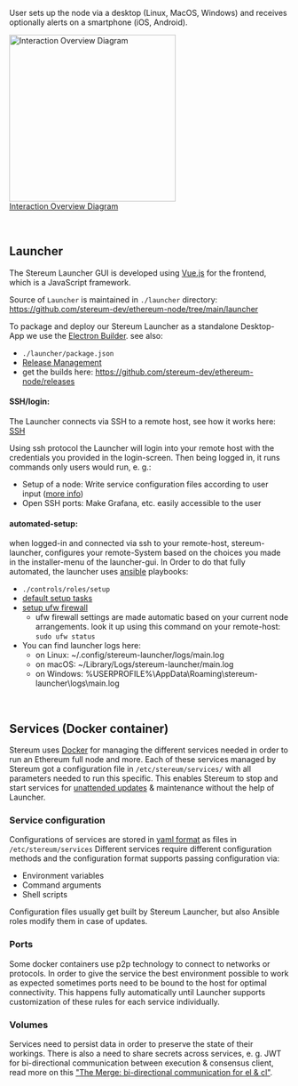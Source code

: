 User sets up the node via a desktop (Linux, MacOS, Windows) and receives optionally alerts on a smartphone (iOS, Android).

<a href="https://user-images.githubusercontent.com/54934211/178484451-ea7835cc-823a-4e72-a0a2-e6373bb3a9ea.png"><img src="https://user-images.githubusercontent.com/54934211/178484451-ea7835cc-823a-4e72-a0a2-e6373bb3a9ea.png" alt="Interaction Overview Diagram" width="300" height="auto"></a><br>
[Interaction Overview Diagram](https://user-images.githubusercontent.com/54934211/178484451-ea7835cc-823a-4e72-a0a2-e6373bb3a9ea.png)

<br>

## Launcher
The Stereum Launcher GUI is developed using [Vue.js](https://vuejs.org/) for the frontend, which is a JavaScript framework.

Source of `Launcher` is maintained in `./launcher` directory: https://github.com/stereum-dev/ethereum-node/tree/main/launcher

To package and deploy our Stereum Launcher as a standalone Desktop-App we use the [Electron Builder](https://www.electronjs.org/).
see also: 
- `./launcher/package.json`
- [Release Management](Release-Management)
- get the builds here: https://github.com/stereum-dev/ethereum-node/releases


#### SSH/login: 
The Launcher connects via SSH to a remote host, see how it works here: [SSH](SSH)

Using ssh protocol the Launcher will login into your remote host with the credentials you provided in the login-screen. Then being logged in, it runs commands only users would run, e. g.:
- Setup of a node: Write service configuration files according to user input ([more info](Stereum-Ansible-Roles#setup))
- Open SSH ports: Make Grafana, etc. easily accessible to the user


#### automated-setup:
when logged-in and connected via ssh to your remote-host, stereum-launcher, configures your remote-System based on the choices you made in the installer-menu of the launcher-gui.
In Order to do that fully automated, the launcher uses [ansible](https://www.ansible.com/) playbooks: 
- `./controls/roles/setup`
- [default setup tasks](Stereum-Ansible-Roles#setup)
- [setup ufw firewall](Stereum-Ansible_Roles#configure-firewall)
    - ufw firewall settings are made automatic based on your current node arrangements. look it up using this command on your remote-host: `sudo ufw status`
- You can find launcher logs here: 
    - on Linux: ~/.config/stereum-launcher/logs/main.log
    - on macOS: ~/Library/Logs/stereum-launcher/main.log
    - on Windows: %USERPROFILE%\AppData\Roaming\stereum-launcher\logs\main.log

<br>

## Services (Docker container)
Stereum uses [Docker](https://www.docker.com/) for managing the different services needed in order to run an Ethereum full node and more. Each of these services managed by Stereum got a configuration file in `/etc/stereum/services/` with all parameters needed to run this specific. This enables Stereum to stop and start services for [unattended updates](https://github.com/stereum-dev/ethereum-node/wiki/Unattended-Updates) & maintenance without the help of Launcher.

### Service configuration
Configurations of services are stored in [yaml format](https://en.wikipedia.org/wiki/YAML) as files in `/etc/stereum/services` Different services require different configuration methods and the configuration format supports passing configuration via:
- Environment variables
- Command arguments
- Shell scripts

Configuration files usually get built by Stereum Launcher, but also Ansible roles modify them in case of updates.

### Ports
Some docker containers use p2p technology to connect to networks or protocols. In order to give the service the best environment possible to work as expected sometimes ports need to be bound to the host for optimal connectivity. This happens fully automatically until Launcher supports customization of these rules for each service individually.

### Volumes
Services need to persist data in order to preserve the state of their workings. There is also a need to share secrets across services, e. g. JWT for bi-directional communication between execution & consensus client, read more on this ["The Merge: bi-directional communication for el & cl"](https://github.com/stereum-dev/ethereum-node/issues/488).
